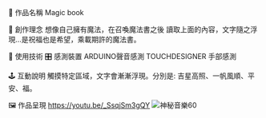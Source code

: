 🧠 作品名稱
Magic book

🎨 創作理念
想像自己擁有魔法，在召喚魔法書之後 讀取上面的內容，文字隨之浮現...是祝福也是希望，乘載期許的魔法書。

🧪 使用技術
🎛️ 感測裝置
ARDUINO聲音感測
TOUCHDESIGNER 手部感測

🕹️ 互動說明
觸摸特定區域，文字會漸漸浮現。分別是:
吉星高照、一帆風順、平安、福。

🖼️ 作品呈現 https://youtu.be/_SsqjSm3gQY
![神秘音樂60](https://github.com/user-attachments/assets/13ec26ff-45fd-48bc-8903-92e6b6cf43d0)

